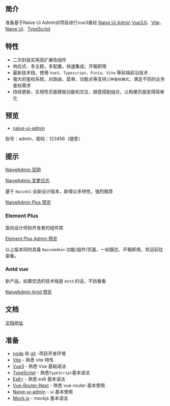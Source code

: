 ## 简介

准备基于Naive Ui Admin对项目进行vue3重绘
[Naive Ui Admin](https://github.com/jekip/naive-ui-admin)  [Vue3.0](https://github.com/vuejs/vue-next)、[Vite](https://github.com/vitejs/vite)、 [Naive UI](https://www.naiveui.com/)、[TypeScript](https://www.typescriptlang.org/) 

## 特性
- 二次封装实用高扩展性组件
- 响应式、多主题，多配置，快速集成，开箱即用
- 最新技术栈，使用 `Vue3`、`Typescript`、`Pinia`、`Vite` 等前端前沿技术
- 强大的鉴权系统，对路由、菜单、功能点等支持`三种鉴权模式`，满足不同的业务鉴权需求
- 持续更新，实用性页面模板功能和交互，随意搭配组合，让构建页面变得简单化


## 预览
- [naive-ui-admin](https://jekip.github.io)

账号：admin，密码：123456（随意）

## 提示

[NaiveAdmin 官网](https://www.naiveadmin.com)

[NaiveAdmin 变更日志](https://www.yuque.com/u5825/zaqu0e)

基于 `NaiveUi` 全新设计版本，新增众多特性，强烈推荐

[NaiveAdmin Plus 预览](https://plus.naiveadmin.com)


### Element Plus

面向设计师和开发者的组件库

[Element Plus Admin 预览](https://element.naiveadmin.com)

以上版本同时具备 `NaiveAdmin` 功能/组件/页面，一如既往、开箱即用，欢迎前往查看。

### Antd vue

新产品，如果您选的技术栈是 `Antd` 的话，不妨看看

[NaiveAdmin Antd 预览](https://antd.naiveadmin.com)

## 文档

[文档地址](https://jekip.github.io/docs)

## 准备

- [node](http://nodejs.org/) 和 [git](https://git-scm.com/) -项目开发环境
- [Vite](https://vitejs.dev/) - 熟悉 vite 特性
- [Vue3](https://v3.vuejs.org/) - 熟悉 Vue 基础语法
- [TypeScript](https://www.typescriptlang.org/) - 熟悉`TypeScript`基本语法
- [Es6+](http://es6.ruanyifeng.com/) - 熟悉 es6 基本语法
- [Vue-Router-Next](https://next.router.vuejs.org/) - 熟悉 vue-router 基本使用
- [Naive-ui-admin](https://www.naiveui.com/) - ui 基本使用
- [Mock.js](https://github.com/nuysoft/Mock) - mockjs 基本语法
